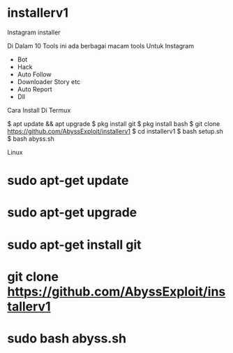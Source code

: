 # installerv1
Instagram installer

Di Dalam 10 Tools ini ada berbagai macam tools
Untuk Instagram

- Bot
- Hack
- Auto Follow
- Downloader Story etc
- Auto Report
- Dll

Cara Install Di Termux

$ apt update && apt upgrade
$ pkg install git
$ pkg install bash
$ git clone https://github.com/AbyssExploit/installerv1
$ cd installerv1
$ bash setup.sh
$ bash abyss.sh

Linux

# sudo apt-get update
# sudo apt-get upgrade
# sudo apt-get install git
# git clone https://github.com/AbyssExploit/installerv1
# sudo bash abyss.sh
